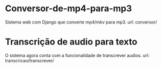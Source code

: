 # Conversor-de-mp4-para-mp3
Sistema web com Django que converte mp4/mkv para mp3.
url: conversor/

# Transcrição de audio para texto

O sistema agora conta com a funcionalidade de transcrever audios.
url: transcricao/transcrever/

